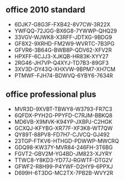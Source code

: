 ## office 2010 standard
- 6DJK7-G8G3F-FXB42-8V7CW-3R22X
- YWFQQ-72JGG-BX6G8-7YWWP-QHQ29
- 33VGV-WJWK8-X3RFF-JDTXG-9BDG9
- GF8X2-9XRHD-FM2W9-WVRTC-7B3PG
- GFVR6-3B64G-BWB8P-QDV62-XFV2R
- HPXFF-6CJJ3-XJKQB-HR83K-XYY27
- 2RG46-JH7VP-Q4XYJ-TD7B3-89GF3
- 3XV3D-DY43Q-XHXVW-9BPM7-XH7CM
- PTMWF-FJH74-BDWVQ-6YBY6-7634R

## office professional plus
- MVR3D-9XVBT-TBWY8-W3793-FR7C3
- 6QFDX-PYH2G-PPYFD-C7RJM-BBKQ8
- MD6VB-X9MVK-K94YP-JXBPJ-C2HGK
- GCXQJ-KFYBG-XR77F-XF3K8-WT7QW
- QY89T-88PV8-FD7H7-CJVCQ-GJ492
- 23TGP-FTKV6-HTHGD-PDWWP-MWCRQ
- GDQ98-KW37Y-MVR84-246FH-3T6BG
- FGVT2-GBV2M-YG4BD-JM823-XJYRY
- TTWC8-Y8KD3-YD77J-RGWTF-DTG2V
- GFWF2-R8H99-P4YWF-D2HY9-6PPXJ
- D699H-6T3DG-MC2TX-7PB2B-WVY2R
